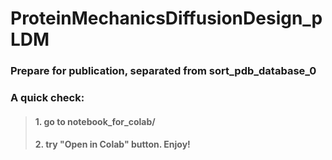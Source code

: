 # ProteinMechanicsDiffusionDesign_pLDM
### Prepare for publication, separated from sort_pdb_database_0
### A quick check:
> #### 1. go to notebook_for_colab/
> #### 2. try "Open in Colab" button. Enjoy!